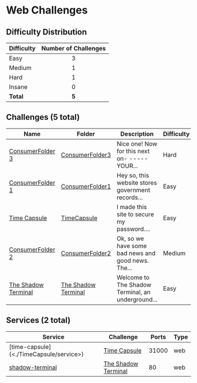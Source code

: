 # Web Challenges

## Difficulty Distribution
| Difficulty | Number of Challenges |
|------------|:--------------------:|
| Easy | 3 |
| Medium | 1 |
| Hard | 1 |
| Insane | 0 |
| **Total** | **5** |

## Challenges (5 total)
| Name | Folder | Description | Difficulty | Author |
|------|--------|-------------|------------|--------|
| [ConsumerFolder 3](<./ConsumerFolder3>) | [ConsumerFolder3](<./ConsumerFolder3>) | Nice one! Now for this next on- -----YOUR... | Hard | Chin Ray |
| [ConsumerFolder 1](<./ConsumerFolder1>) | [ConsumerFolder1](<./ConsumerFolder1>) | Hey so, this website stores government records... | Easy | Chin Ray |
| [Time Capsule](<./TimeCapsule>) | [TimeCapsule](<./TimeCapsule>) | I made this site to secure my password.... | Easy | Damian |
| [ConsumerFolder 2](<./ConsumerFolder2>) | [ConsumerFolder2](<./ConsumerFolder2>) | Ok, so we have some bad news and good news. The... | Medium | Chin Ray |
| [The Shadow Terminal](<./The Shadow Terminal>) | [The Shadow Terminal](<./The Shadow Terminal>) | Welcome to The Shadow Terminal, an underground... | Easy | Daksh |

## Services (2 total)
| Service | Challenge | Ports | Type |
|---------|-----------|-------|------|
| [time-capsule](<./TimeCapsule/service\>) | [Time Capsule](<./TimeCapsule>) | 31000 | web |
| [shadow-terminal](<./The Shadow Terminal/service\src>) | [The Shadow Terminal](<./The Shadow Terminal>) | 80 | web |
